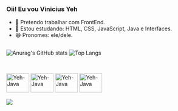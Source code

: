 ### Oii! Eu vou Vinicius Yeh
- 🔭 Pretendo trabalhar com FrontEnd.
- 🌱 Estou estudando: HTML, CSS, JavaScript, Java e Interfaces.
- 😄 Pronomes: ele/dele.
##
![Anurag's GitHub stats](https://github-readme-stats.vercel.app/api?username=Vinicius-Yeh-FrontDev&show_icons=true&theme=radical)
![Top Langs](https://github-readme-stats.vercel.app/api/top-langs/?username=Vinicius-Yeh-FrontDev&layout=compact&theme=radical)
##
<div id="icons-languages"><br>
  <img align="center" alt="Yeh-Java" height="50" width="60" src="https://cdn.jsdelivr.net/gh/devicons/devicon/icons/java/java-original-wordmark.svg" />
  <img align="center" alt="Yeh-Java" height="50" width="60" src="https://cdn.jsdelivr.net/gh/devicons/devicon/icons/html5/html5-original-wordmark.svg" />
  <img align="center" alt="Yeh-Java" height="50" width="60" src="https://cdn.jsdelivr.net/gh/devicons/devicon/icons/css3/css3-original-wordmark.svg" />
  <img align="center" alt="Yeh-Java" height="50" width="60" src="https://cdn.jsdelivr.net/gh/devicons/devicon/icons/javascript/javascript-original.svg" />
</div>

<div><br>
  <a href="https://www.linkedin.com/in/vinicius-soares-yeh-b34178269/" targer="_blank" ><img src="https://ziadoua.github.io/m3-Markdown-Badges/badges/LinkedIn/linkedin1.svg" /></a>
</div>
